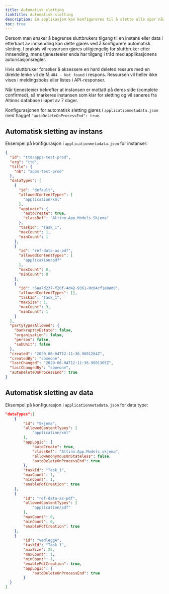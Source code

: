 ```yaml
---
title: Automatisk sletting
linktitle: Automatisk sletting
description: En applikasjon kan konfigureres til å slette alle spor når prosessen er slutt.
toc: true
---
```


Dersom man ønsker å begrense sluttbrukers tilgang til en instans eller data i etterkant av innsending kan dette gjøres 
ved å konfigurere automatisk sletting.
I praksis vil ressursen gjøres utilgjengelig for sluttbruker etter innsending, 
mens tjenesteeier enda har tilgang i tråd med applikasjonens autorisasjonsregler. 


Hvis sluttbruker forsøker å aksessere en hard deleted ressurs med en direkte lenke vil de få `404 - Not found` i respons.
Ressursen vil heller ikke vises i meldingsboks eller listes i API-responser.


Når tjenesteeier bekrefter at instansen er mottatt på deres side (complete confirmed), 
så markeres instansen som klar for sletting og vil saneres fra Altinns database i løpet av 7 dager.

Konfigurasjonen for automatisk sletting gjøres i  `applicationmetadata.json` med flagget 
`"autoDeleteOnProcessEnd": true`.



## Automatisk sletting av instans

Eksempel på konfigurasjon i  `applicationmetadata.json` for instanser:

```json {linenos=false,hl_lines=[48]}
{
  "id": "ttd/apps-test-prod",
  "org": "ttd",
  "title": {
    "nb": "apps-test-prod"
  },
  "dataTypes": [
    {
      "id": "default",
      "allowedContentTypes": [
        "application/xml"
      ],
      "appLogic": {
        "autoCreate": true,
        "classRef": "Altinn.App.Models.Skjema"
      },
      "taskId": "Task_1",
      "maxCount": 1,
      "minCount": 1
    },
    {
      "id": "ref-data-as-pdf",
      "allowedContentTypes": [
        "application/pdf"
      ],
      "maxCount": 0,
      "minCount": 0
    },
    {
      "id": "6aa7d237-f20f-4d42-9361-0c84cf1a8ed0",
      "allowedContentTypes": [],
      "taskId": "Task_1",
      "maxSize": 1,
      "maxCount": 3,
      "minCount": 1
    }
  ],
  "partyTypesAllowed": {
    "bankruptcyEstate": false,
    "organisation": false,
    "person": false,
    "subUnit": false
  },
  "created": "2020-06-04T12:11:36.9601284Z",
  "createdBy": "someone",
  "lastChanged": "2020-06-04T12:11:36.9601305Z",
  "lastChangedBy": "someone",
  "autoDeleteOnProcessEnd": true
}
```

## Automatisk sletting av data

Eksempel på konfigurasjon i  `applicationmetadata.json` for data type:

```json {linenos=false,hl_lines=[11, 35]}
"dataTypes":[
	{
		"id": "Skjema",
		"allowedContentTypes": [
			"application/xml"
		],
		"appLogic": {
			"autoCreate": true,
			"classRef": "Altinn.App.Models.skjema",
			"allowAnonymousOnStateless": false,
			"autoDeleteOnProcessEnd": true
		},
		"taskId": "Task_1",
		"maxCount": 1,
		"minCount": 1,
		"enablePdfCreation": true
	},
	{
		"id": "ref-data-as-pdf",
		"allowedContentTypes": [
			"application/pdf"
		],
		"maxCount": 0,
		"minCount": 0,
		"enablePdfCreation": true
	},
	{
		"id": "vedleggA",
		"taskId": "Task_1",
		"maxSize": 25,
		"maxCount": 1,
		"minCount": 1,
		"enablePdfCreation": true,
		"appLogic": {
			"autoDeleteOnProcessEnd": true
		}
  }
]
```